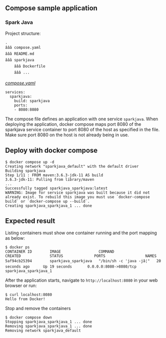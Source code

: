 ## Compose sample application
### Spark Java

Project structure:
```
.
âââ compose.yaml
âââ README.md
âââ sparkjava
    âââ Dockerfile
    âââ ...
```

[_compose.yaml_](compose.yaml)
```
services:
  sparkjava:
    build: sparkjava
    ports:
    - 8080:8080
```
The compose file defines an application with one service `sparkjava`.
When deploying the application, docker compose maps port 8080 of the sparkjava service container to port 8080 of the host as specified in the file.
Make sure port 8080 on the host is not already being in use.

## Deploy with docker compose

```
$ docker compose up -d
Creating network "sparkjava_default" with the default driver
Building sparkjava
Step 1/11 : FROM maven:3.6.3-jdk-11 AS build
3.6.3-jdk-11: Pulling from library/maven
...
Successfully tagged sparkjava_sparkjava:latest
WARNING: Image for service sparkjava was built because it did not already exist. To rebuild this image you must use `docker-compose build` or `docker-compose up --build`.
Creating sparkjava_sparkjava_1 ... done
```

## Expected result

Listing containers must show one container running and the port mapping as below:
```
$ docker ps
CONTAINER ID        IMAGE                 COMMAND                  CREATED             STATUS              PORTS                  NAMES
5af94cb25394        sparkjava_sparkjava   "/bin/sh -c 'java -jâ¦"   20 seconds ago      Up 19 seconds       0.0.0.0:8080->8080/tcp   sparkjava_sparkjava_1
```

After the application starts, navigate to `http://localhost:8080` in your web browser or run:
```
$ curl localhost:8080
Hello from Docker!
```

Stop and remove the containers
```
$ docker compose down
Stopping sparkjava_sparkjava_1 ... done
Removing sparkjava_sparkjava_1 ... done
Removing network sparkjava_default
```
